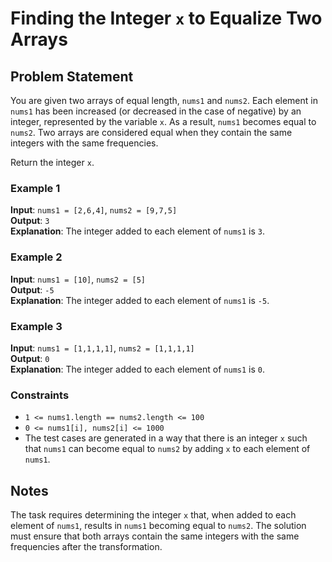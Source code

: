 # Finding the Integer `x` to Equalize Two Arrays

## Problem Statement

You are given two arrays of equal length, `nums1` and `nums2`. Each element in `nums1` has been increased (or decreased in the case of negative) by an integer, represented by the variable `x`. As a result, `nums1` becomes equal to `nums2`. Two arrays are considered equal when they contain the same integers with the same frequencies.

Return the integer `x`.

### Example 1

**Input**: `nums1 = [2,6,4]`, `nums2 = [9,7,5]`  
**Output**: `3`  
**Explanation**: The integer added to each element of `nums1` is `3`.

### Example 2

**Input**: `nums1 = [10]`, `nums2 = [5]`  
**Output**: `-5`  
**Explanation**: The integer added to each element of `nums1` is `-5`.

### Example 3

**Input**: `nums1 = [1,1,1,1]`, `nums2 = [1,1,1,1]`  
**Output**: `0`  
**Explanation**: The integer added to each element of `nums1` is `0`.

### Constraints

- `1 <= nums1.length == nums2.length <= 100`
- `0 <= nums1[i], nums2[i] <= 1000`
- The test cases are generated in a way that there is an integer `x` such that `nums1` can become equal to `nums2` by adding `x` to each element of `nums1`.

## Notes

The task requires determining the integer `x` that, when added to each element of `nums1`, results in `nums1` becoming equal to `nums2`. The solution must ensure that both arrays contain the same integers with the same frequencies after the transformation.
